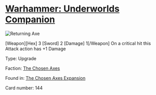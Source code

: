 # [Warhammer: Underworlds Companion](https://guidokessels.github.io/wh-underworlds)

  

![Returning Axe](https://warhammerunderworlds.com/wp-content/uploads/sites/6/2018/02/144_ENG.png)

[Weapon][Hex] 3 [Sword] 2 [Damage] 1[/Weapon] On a critical hit this Attack action has +1 Damage

Type: Upgrade

Faction: [The Chosen Axes](https://guidokessels.github.io/wh-underworlds/factions/the-chosen-axes.md)

Found in: [The Chosen Axes Expansion](https://guidokessels.github.io/wh-underworlds/locations/the-chosen-axes-expansion.md)

Card number: 144
